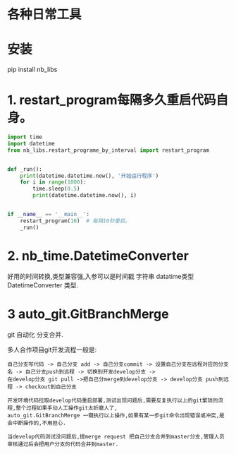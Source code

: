 # 各种日常工具

# 安装

pip install nb_libs

# 1. restart_program每隔多久重启代码自身。

```python
import time
import datetime
from nb_libs.restart_programe_by_interval import restart_program


def _run():
    print(datetime.datetime.now(), '开始运行程序')
    for i in range(1000):
        time.sleep(0.5)
        print(datetime.datetime.now(), i)


if __name__ == '__main__':
    restart_program(10)  # 每隔10秒重启。
    _run()
```


# 2. nb_time.DatetimeConverter

好用的时间转换,类型兼容强,入参可以是时间戳 字符串 datatime类型 DatetimeConverter 类型.

# 3 auto_git.GitBranchMerge

git 自动化 分支合并.

多人合作项目git开发流程一般是:
```
自己分支写代码 -> 自己分支 add -> 自己分支commit -> 设置自己分支在远程对应的分支名 -> 自己分支push到远程 -> 切换到开发develop分支 -> 
在develop分支 git pull ->把自己分merge到develop分支 -> develop分支 push到远程 -> checkout到自己分支

开发环境代码拉取develop代码重启部署,测试出现问题后,需要反复执行以上的git繁琐的流程,整个过程如果手动人工操作git太折磨人了,
auto_git.GitBranchMerge 一键执行以上操作,如果有某一步git命令出现错误或冲突,是会中断操作的,不用担心.

当develop代码测试没问题后,提merge request 把自己分支合并到master分支,管理人员审核通过后会把用户分支的代码合并到master.
```